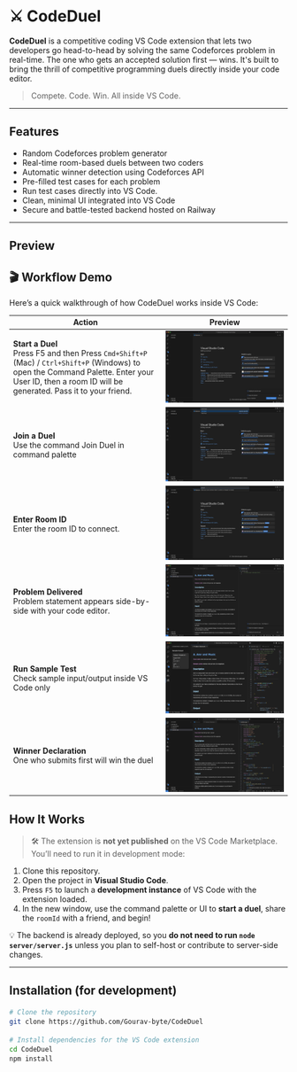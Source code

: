 # ⚔️ CodeDuel

**CodeDuel** is a competitive coding VS Code extension that lets two developers go head-to-head by solving the same Codeforces problem in real-time. The one who gets an accepted solution first — wins. It's built to bring the thrill of competitive programming duels directly inside your code editor.

> Compete. Code. Win. All inside VS Code.

---

##  Features

-  Random Codeforces problem generator
-  Real-time room-based duels between two coders
-  Automatic winner detection using Codeforces API
-  Pre-filled test cases for each problem
-  Run test cases directly into VS Code.
-  Clean, minimal UI integrated into VS Code
-  Secure and battle-tested backend hosted on Railway

---

##  Preview

## 🎬 Workflow Demo

Here’s a quick walkthrough of how CodeDuel works inside VS Code:

| Action | Preview |
|--------|---------|
| **Start a Duel** <br>Press F5 and then Press `Cmd+Shift+P` (Mac) / `Ctrl+Shift+P` (Windows) to open the Command Palette. Enter your User ID, then a room ID will be generated. Pass it to your friend. | ![Start a Duel](media/Code_copy_roomid.png) |
| **Join a Duel**<br>Use the command Join Duel in command palette | ![Join Duel](media/Code_join_duel.png) |
| **Enter Room ID**<br>Enter the room ID to connect. | ![Enter Room ID](media/Code_enter_roomId.png) |
| **Problem Delivered**<br>Problem statement appears side-by-side with your code editor. | ![Problem Statement](media/Code_duel_begins.png) |
| **Run Sample Test**<br>Check sample input/output inside VS Code only | ![Sample Test](media/Code_while_solving.png) |
| **Winner Declaration**<br>One who submits first will win the duel | ![Winner](media/Code_winner_declaration.png) |




##  How It Works

> 🛠️ The extension is **not yet published** on the VS Code Marketplace. You’ll need to run it in development mode:

1. Clone this repository.
2. Open the project in **Visual Studio Code**.
3. Press `F5` to launch a **development instance** of VS Code with the extension loaded.
4. In the new window, use the command palette or UI to **start a duel**, share the `roomId` with a friend, and begin!

💡 The backend is already deployed, so you **do not need to run `node server/server.js`** unless you plan to self-host or contribute to server-side changes.

---

##  Installation (for development)

```bash
# Clone the repository
git clone https://github.com/Gourav-byte/CodeDuel

# Install dependencies for the VS Code extension
cd CodeDuel
npm install

